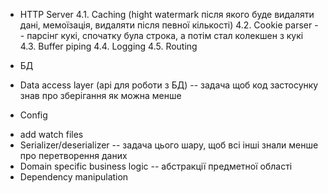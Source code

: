 - HTTP Server
  4.1. Caching (hight watermark після якого буде видаляти дані, мемоїзація, видаляти після певної кількості)
  4.2. Cookie parser -- парсінг кукі, спочатку була строка, а потім стал колекшен з кукі
  4.3. Buffer piping
  4.4. Logging
  4.5. Routing

- БД
- Data access layer (api для роботи з БД) -- задача щоб код застосунку знав про зберігання як можна менше

+ Config
- add watch files
- Serializer/deserializer -- задача цього шару, щоб всі інші знали менше про перетворення даних
- Domain specific business logic -- абстракції предметної області
- Dependency manipulation

